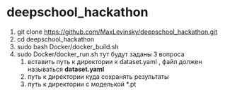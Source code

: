 # deepschool_hackathon

1. git clone https://github.com/MaxLevinsky/deepschool_hackathon.git
2. cd deepschool_hackathon
3. sudo bash Docker/docker_build.sh
4. sudo Docker/docker_run.sh
тут будут заданы 3 вопроса
    1. вставить путь к директории к dataset.yaml , файл должен называться **dataset.yaml**
    2. путь к директории куда сохранять результаты
    3. путь к директории с моделькой *.pt

